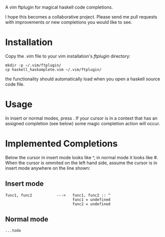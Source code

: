 A vim ftplugin for magical haskell code completions. 

I hope this becomes a collaborative project. Please send me pull requests with
improvements or new completions you would like to see.

Installation
============

Copy the .vim file to your vim installation's _ftplugin_ directory:

    mkdir -p ~/.vim/ftplugin/
    cp haskell_haskomplete.vim ~/.vim/ftplugin/

the functionality should automatically load when you open a haskell source code
file.

Usage
=====

In insert or normal modes, press <CTRL-H>. If your cursor is in a context that
has an assigned completion (see below) some magic completion action will occur.

Implemented Completions
=======================

Below the cursor in insert mode looks like ^, in normal mode it looks like #.
When the cursor is ommited on the left hand side, assume the cursor is in insert
mode anywhere on the line shown:

Insert mode
-----------

    func1, func2           --->   func1, func2 :: ^
                                  func1 = undefined
                                  func2 = undefined

Normal mode
-----------

    ...todo
